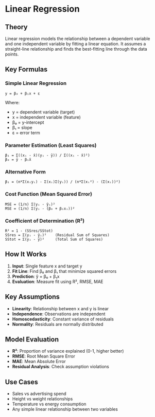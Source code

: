 # Linear Regression

## Theory
Linear regression models the relationship between a dependent variable and one independent variable by fitting a linear equation. It assumes a straight-line relationship and finds the best-fitting line through the data points.

## Key Formulas

### Simple Linear Regression
```
y = β₀ + β₁x + ε
```
Where:
- y = dependent variable (target)
- x = independent variable (feature)
- β₀ = y-intercept
- β₁ = slope
- ε = error term

### Parameter Estimation (Least Squares)
```
β₁ = Σ((xᵢ - x̄)(yᵢ - ȳ)) / Σ((xᵢ - x̄)²)
β₀ = ȳ - β₁x̄
```

### Alternative Form
```
β₁ = (n*Σ(xᵢyᵢ) - Σ(xᵢ)Σ(yᵢ)) / (n*Σ(xᵢ²) - (Σ(xᵢ))²)
```

### Cost Function (Mean Squared Error)
```
MSE = (1/n) Σ(yᵢ - ŷᵢ)²
MSE = (1/n) Σ(yᵢ - (β₀ + β₁xᵢ))²
```

### Coefficient of Determination (R²)
```
R² = 1 - (SSres/SStot)
SSres = Σ(yᵢ - ŷᵢ)²    (Residual Sum of Squares)
SStot = Σ(yᵢ - ȳ)²     (Total Sum of Squares)
```

## How It Works
1. **Input**: Single feature x and target y
2. **Fit Line**: Find β₀ and β₁ that minimize squared errors
3. **Prediction**: ŷ = β₀ + β₁x
4. **Evaluation**: Measure fit using R², RMSE, MAE

## Key Assumptions
- **Linearity**: Relationship between x and y is linear
- **Independence**: Observations are independent
- **Homoscedasticity**: Constant variance of residuals
- **Normality**: Residuals are normally distributed

## Model Evaluation
- **R²**: Proportion of variance explained (0-1, higher better)
- **RMSE**: Root Mean Square Error
- **MAE**: Mean Absolute Error
- **Residual Analysis**: Check assumption violations

## Use Cases
- Sales vs advertising spend
- Height vs weight relationships
- Temperature vs energy consumption
- Any simple linear relationship between two variables
